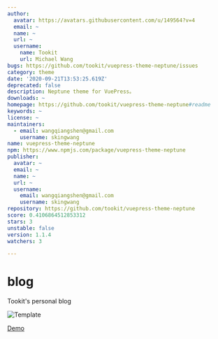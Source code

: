 ```yaml
---
author:
  avatar: https://avatars.githubusercontent.com/u/149564?v=4
  email: ~
  name: ~
  url: ~
  username:
    name: Tookit
    url: Michael Wang
bugs: https://github.com/tookit/vuepress-theme-neptune/issues
category: theme
date: '2020-09-21T13:53:25.619Z'
deprecated: false
description: Neptune theme for VuePress。
downloads: ~
homepage: https://github.com/tookit/vuepress-theme-neptune#readme
keywords: ~
license: ~
maintainers:
  - email: wangqiangshen@gmail.com
    username: skingwang
name: vuepress-theme-neptune
npm: https://www.npmjs.com/package/vuepress-theme-neptune
publisher:
  avatar: ~
  email: ~
  name: ~
  url: ~
  username:
    email: wangqiangshen@gmail.com
    username: skingwang
repository: https://github.com/tookit/vuepress-theme-neptune
score: 0.4106864512853312
stars: 3
unstable: false
version: 1.1.4
watchers: 3

---
```


# blog
Tookit's personal blog

![Template](http://isocked.com/img/neptune-screenshot-1.png)


[Demo](http://isocked.com/)